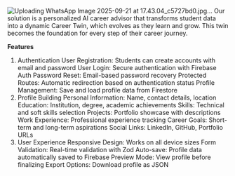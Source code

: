![Uploading WhatsApp Image 2025-09-21 at 17.43.04_c5727bd0.jpg…]()
Our solution is a personalized AI career advisor that transforms student data into a dynamic Career Twin, which evolves as they learn and grow. This twin becomes the foundation for every step of their career journey.

**Features**
1. Authentication
User Registration: Students can create accounts with email and password
User Login: Secure authentication with Firebase Auth
Password Reset: Email-based password recovery
Protected Routes: Automatic redirection based on authentication status
Profile Management: Save and load profile data from Firestore
2. Profile Building
Personal Information: Name, contact details, location
Education: Institution, degree, academic achievements
Skills: Technical and soft skills selection
Projects: Portfolio showcase with descriptions
Work Experience: Professional experience tracking
Career Goals: Short-term and long-term aspirations
Social Links: LinkedIn, GitHub, Portfolio URLs
3. User Experience
Responsive Design: Works on all device sizes
Form Validation: Real-time validation with Zod
Auto-save: Profile data automatically saved to Firebase
Preview Mode: View profile before finalizing
Export Options: Download profile as JSON
